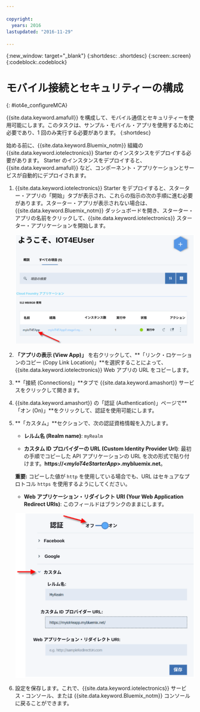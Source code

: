 ```yaml
---

copyright:
  years: 2016
lastupdated: "2016-11-29"

---
```



<!-- Common attributes used in the template are defined as follows: -->
{:new_window: target="\_blank"}
{:shortdesc: .shortdesc}
{:screen:.screen}
{:codeblock:.codeblock}

# モバイル接続とセキュリティーの構成
{: #iot4e_configureMCA}

{{site.data.keyword.amafull}} を構成して、モバイル通信とセキュリティーを使用可能にします。このタスクは、サンプル・モバイル・アプリを使用するために必要であり、1 回のみ実行する必要があります。
{:shortdesc}

始める前に、{{site.data.keyword.Bluemix_notm}} 組織の {{site.data.keyword.iotelectronics}} Starter のインスタンスをデプロイする必要があります。
Starter のインスタンスをデプロイすると、{{site.data.keyword.amafull}} など、コンポーネント・アプリケーションとサービスが自動的にデプロイされます。

1. {{site.data.keyword.iotelectronics}} Starter をデプロイすると、スターター・アプリの「開始」タブが表示され、これらの指示の次の手順に進む必要があります。スターター・アプリが表示されない場合は、{{site.data.keyword.Bluemix_notm}} ダッシュボードを開き、スターター・アプリの名前をクリックして、{{site.data.keyword.iotelectronics}} スターター・アプリケーションを開始します。

    ![ダッシュボードの {{site.data.keyword.iotelectronics}}](images/IoT4E_bm_dashboard.svg "ダッシュボードの {{site.data.keyword.iotelectronics}}")

2. **「アプリの表示 (View App)」** を右クリックして、**「リンク・ロケーションのコピー (Copy Link Location)」**を選択することによって、{{site.data.keyword.iotelectronics}} Web アプリの URL をコピーします。

3. **「接続 (Connections)」**タブで {{site.data.keyword.amashort}} サービスをクリックして開きます。

3. {{site.data.keyword.amashort}} の「認証 (Authentication)」ページで**「オン (On)」**をクリックして、認証を使用可能にします。

4. **「カスタム」**セクションで、次の認証資格情報を入力します。

    - **レルム名 (Realm name)**: `myRealm`

    - **カスタム ID プロバイダーの URL (Custom Identity Provider Url)**: 最初の手順でコピーした API アプリケーションの URL を次の形式で貼り付けます。**https://<*myIoT4eStarterApp*>.mybluemix.net**。  

    **重要:** コピーした値が `http` を使用している場合でも、URL はセキュアなプロトコル `https` を使用するようにしてください。

    - **Web アプリケーション・リダイレクト URI (Your Web Application Redirect URIs)**: このフィールドはブランクのままにします。

   ![{{site.data.keyword.amashort}} を構成します。](images/MCA_config_pg.svg "{{site.data.keyword.amashort}} の「認証 (Authentication)」ページ")  

5. 設定を保存します。これで、{{site.data.keyword.iotelectronics}} サービス・コンソール、または {{site.data.keyword.Bluemix_notm}} コンソールに戻ることができます。
